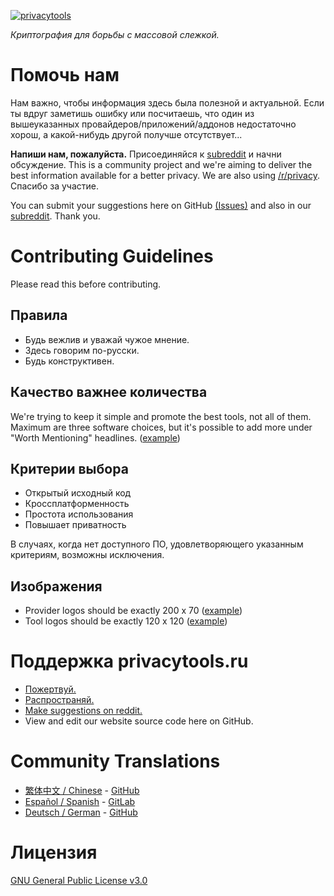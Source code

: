 [![privacytools](https://github.com/c0rdis/privacytools.ru/img/layout/logo.png)](https://www.privacytools.ru/)

_Криптография для борьбы с массовой слежкой._

# Помочь нам

Нам важно, чтобы информация здесь была полезной и актуальной. Если ты вдруг заметишь ошибку или посчитаешь, что один из вышеуказанных провайдеров/приложений/аддонов недостаточно хорош, а какой-нибудь другой получше отсутствует...


**Напиши нам, пожалуйста.** Присоединяйся к [subreddit](https://www.reddit.com/r/privacytoolsIO/) и начни обсуждение. This is a community project and we're aiming to deliver the best information available for a better privacy. We are also using [/r/privacy](https://www.reddit.com/r/privacy). Спасибо за участие.

You can submit your suggestions here on GitHub [(Issues)](https://github.com/c0rdis/privacytools.ru/issues) and also in our [subreddit](https://www.reddit.com/r/privacytoolsIO/). Thank you.


# Contributing Guidelines
Please read this before contributing.

## Правила

- Будь вежлив и уважай чужое мнение.
- Здесь говорим по-русски.
- Будь конструктивен.

## Качество важнее количества

We're trying to keep it simple and promote the best tools, not all of them. Maximum are three software choices, but it's possible to add more under "Worth Mentioning" headlines. ([example](https://github.com/c0rdis/privacytools.ru/#im))

## Критерии выбора

- Открытый исходный код
- Кроссплатформенность
- Простота использования
- Повышает приватность

В случаях, когда нет доступного ПО, удовлетворяющего указанным критериям, возможны исключения.

## Изображения

- Provider logos should be exactly 200 x 70 ([example](https://github.com/c0rdis/privacytools.ru/img/provider/AirVPN.gif))
- Tool logos should be exactly 120 x 120 ([example](https://github.com/c0rdis/privacytools.ru/img/tools/ChatSecure.png))

# Поддержка privacytools.ru

- [Пожертвуй.](https://github.com/c0rdis/privacytools.ru/donate.html)
- [Распространяй.](https://github.com/c0rdis/privacytools.ru/#participate)
- [Make suggestions on reddit.](https://www.reddit.com/r/privacytoolsIO/)
- View and edit our website source code here on GitHub.

# Community Translations
- [繁体中文 / Chinese](https://github.com/twngo/privacytools-zh) - [GitHub](https://github.com/twngo/privacytools-zh)
- [Español / Spanish](https://victorhck.gitlab.ru/privacytools-es/) - [GitLab](https://gitlab.com/victorhck/privacytools-es)
- [Deutsch / German](https://privacytools.it-sec.rocks/) - [GitHub](https://github.com/Anon215/privacytools.it-sec.rocks)

# Лицензия
[GNU General Public License v3.0](https://github.com/c0rdis/privacytools.ru/blob/master/LICENSE.txt)
